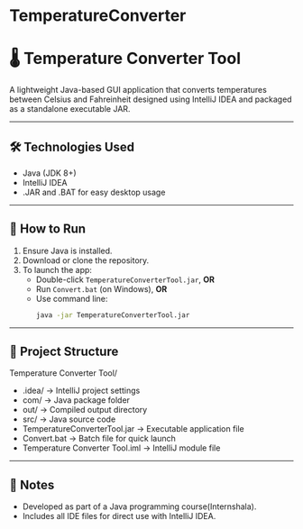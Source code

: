 # TemperatureConverter

# 🌡️ Temperature Converter Tool

A lightweight Java-based GUI application that converts temperatures between Celsius and Fahreinheit designed using IntelliJ IDEA and packaged as a standalone executable JAR.

---

## 🛠 Technologies Used

- Java (JDK 8+)
- IntelliJ IDEA
- .JAR and .BAT for easy desktop usage

---

## 🚀 How to Run

1. Ensure Java is installed.
2. Download or clone the repository.
3. To launch the app:
   - Double-click `TemperatureConverterTool.jar`, **OR**
   - Run `Convert.bat` (on Windows), **OR**
   - Use command line:
     ```bash
     java -jar TemperatureConverterTool.jar
     ```

---

## 📁 Project Structure

Temperature Converter Tool/
- .idea/ → IntelliJ project settings
- com/ → Java package folder
- out/ → Compiled output directory
- src/ → Java source code
- TemperatureConverterTool.jar → Executable application file
- Convert.bat → Batch file for quick launch
- Temperature Converter Tool.iml → IntelliJ module file

---

## 📄 Notes

- Developed as part of a Java programming course(Internshala).
- Includes all IDE files for direct use with IntelliJ IDEA.
